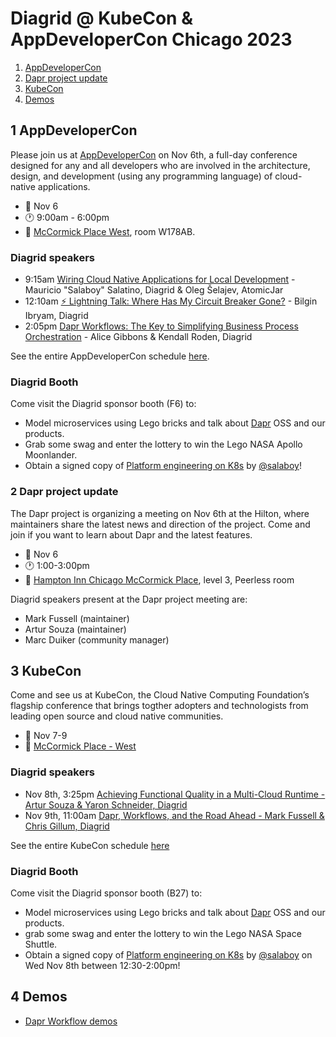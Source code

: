 # Diagrid @ KubeCon & AppDeveloperCon Chicago 2023

1. [AppDeveloperCon](#1-appdevelopercon)
2. [Dapr project update](#2-dapr-project-update)
3. [KubeCon](#3-kubecon)
4. [Demos](#4-demos)

## 1 AppDeveloperCon
Please join us at [AppDeveloperCon](https://events.linuxfoundation.org/kubecon-cloudnativecon-north-america/co-located-events/appdevelopercon/) on Nov 6th, a full-day conference designed for any and all developers who are involved in the architecture, design, and development (using any programming language) of cloud-native applications.

- 📅 Nov 6
- 🕐 9:00am - 6:00pm
- 📍 [McCormick Place West](https://www.mccormickplace.com/), room W178AB.

### Diagrid speakers

- 9:15am [Wiring Cloud Native Applications for Local Development](https://colocatedeventsna2023.sched.com/event/1Rj0t/wiring-cloud-native-applications-for-local-development-mauricio-salaboy-salatino-diagrid-oleg-selajev-atomicjar) - Mauricio "Salaboy" Salatino, Diagrid & Oleg Šelajev, AtomicJar
- 12:10am [⚡ Lightning Talk: Where Has My Circuit Breaker Gone?](https://colocatedeventsna2023.sched.com/event/1Rj3Z/cl-lightning-talk-where-has-my-circuit-breaker-gone-bilgin-ibryam-diagrid) - Bilgin Ibryam, Diagrid
- 2:05pm [Dapr Workflows: The Key to Simplifying Business Process Orchestration](https://colocatedeventsna2023.sched.com/event/1Rj4d/dapr-workflows-the-key-to-simplifying-business-process-orchestration-alice-gibbons-kendall-roden-diagrid) - Alice Gibbons & Kendall Roden, Diagrid

See the entire AppDeveloperCon schedule [here](https://colocatedeventsna2023.sched.com/overview/area/AppDeveloperCon?iframe=no).

### Diagrid Booth

Come visit the Diagrid sponsor booth (F6) to:

- Model microservices using Lego bricks and talk about [Dapr](https://dapr.io) OSS and our products.
- Grab some swag and enter the lottery to win the Lego NASA Apollo Moonlander.
- Obtain a signed copy of [Platform engineering on K8s](https://www.manning.com/books/platform-engineering-on-kubernetes) by [@salaboy](https://github.com/salaboy)!

### 2 Dapr project update

The Dapr project is organizing a meeting on Nov 6th at the Hilton, where maintainers share the latest news and direction of the project. Come and join if you want to learn about Dapr and the latest features.

- 📅 Nov 6
- 🕐 1:00-3:00pm
- 📍 [Hampton Inn Chicago McCormick Place](https://maps.app.goo.gl/tfhyzyE6fMdw8nHg8), level 3, Peerless room

Diagrid speakers present at the Dapr project meeting are:

- Mark Fussell (maintainer)
- Artur Souza (maintainer)
- Marc Duiker (community manager)

## 3 KubeCon

Come and see us at KubeCon, the Cloud Native Computing Foundation’s flagship conference that brings togther adopters and technologists from leading open source and cloud native communities.

- 📅 Nov 7-9
- 📍 [McCormick Place - West](https://maps.app.goo.gl/toW6djpaVJAYigrw8)

### Diagrid speakers

- Nov 8th, 3:25pm [Achieving Functional Quality in a Multi-Cloud Runtime - Artur Souza & Yaron Schneider, Diagrid
](https://kccncna2023.sched.com/event/1R2rk/achieving-functional-quality-in-a-multi-cloud-runtime-artur-souza-yaron-schneider-diagrid?iframe=no&w=100%&sidebar=yes&bg=no)
- Nov 9th, 11:00am [Dapr, Workflows, and the Road Ahead - Mark Fussell & Chris Gillum, Diagrid
](https://kccncna2023.sched.com/event/1R2ta/dapr-workflows-and-the-road-ahead-mark-fussell-chris-gillium-diagrid?iframe=no&w=100%&sidebar=yes&bg=no)

See the entire KubeCon schedule [here](https://events.linuxfoundation.org/kubecon-cloudnativecon-north-america/program/schedule/.)

### Diagrid Booth

Come visit the Diagrid sponsor booth (B27) to:

- Model microservices using Lego bricks and talk about [Dapr](https://dapr.io) OSS and our products.
- grab some swag and enter the lottery to win the Lego NASA Space Shuttle.
- Obtain a signed copy of [Platform engineering on K8s](https://www.manning.com/books/platform-engineering-on-kubernetes) by [@salaboy](https://github.com/salaboy) on Wed Nov 8th between 12:30-2:00pm!

## 4 Demos

- [Dapr Workflow demos](https://github.com/diagrid-labs/dapr-workflow-demos)
